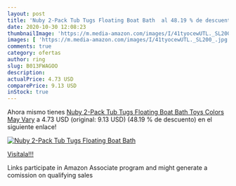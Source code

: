 ```yaml
---
layout: post
title: 'Nuby 2-Pack Tub Tugs Floating Boat Bath  al 48.19 % de descuento'
date: 2020-10-30 12:08:23
thumbnailImage: 'https://m.media-amazon.com/images/I/41tyocewUTL._SL200_.jpg'
images: [ 'https://m.media-amazon.com/images/I/41tyocewUTL._SL200_.jpg' ]
comments: true
category: ofertas
author: ring
slug: B013FWAGOO
description:
actualPrice: 4.73 USD
comparePrice: 9.13 USD
inStock: true
---
```


Ahora mismo tienes [Nuby 2-Pack Tub Tugs Floating Boat Bath Toys  Colors May Vary](https://www.amazon.com/dp/B013FWAGOO/?tag=tolees-20) a 4.73 USD (original: 9.13 USD) (48.19 %  de descuento) en el siguiente enlace!

[![Nuby 2-Pack Tub Tugs Floating Boat Bath ](https://m.media-amazon.com/images/I/41tyocewUTL._SL200_.jpg)](https://www.amazon.com/dp/B013FWAGOO/?tag=tolees-20)

[Visítala!!!](https://www.amazon.com/dp/B013FWAGOO/?tag=tolees-20)

Links participate in Amazon Associate program and might generate a comission on qualifying sales
